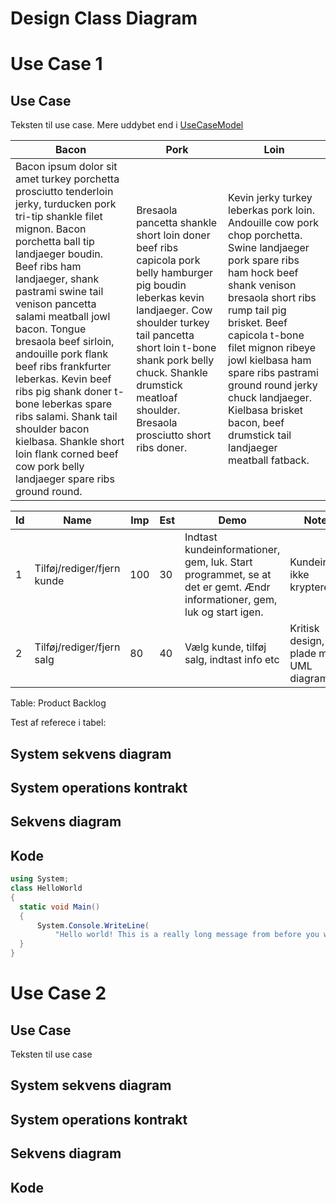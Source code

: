 <!---pdf \part{Detaljeret design}\label{detaljeret-design} -->

# Design Class Diagram

# Use Case 1

## Use Case

Teksten til use case. Mere uddybet end i [UseCaseModel](#use-case-model)

Bacon | Pork        | Loin
------|-------------|-----
Bacon ipsum dolor sit amet turkey porchetta prosciutto tenderloin jerky, turducken pork tri-tip shankle filet mignon. Bacon porchetta ball tip landjaeger boudin. Beef ribs ham landjaeger, shank pastrami swine tail venison pancetta salami meatball jowl bacon. Tongue bresaola beef sirloin, andouille pork flank beef ribs frankfurter leberkas. Kevin beef ribs pig shank doner t-bone leberkas spare ribs salami. Shank tail shoulder bacon kielbasa. Shankle short loin flank corned beef cow pork belly landjaeger spare ribs ground round. | Bresaola pancetta shankle short loin doner beef ribs capicola pork belly hamburger pig boudin leberkas kevin landjaeger. Cow shoulder turkey tail pancetta short loin t-bone shank pork belly chuck. Shankle drumstick meatloaf shoulder. Bresaola prosciutto short ribs doner.    | Kevin jerky turkey leberkas pork loin. Andouille cow pork chop porchetta. Swine landjaeger pork spare ribs ham hock beef shank venison bresaola short ribs rump tail pig brisket. Beef capicola t-bone filet mignon ribeye jowl kielbasa ham spare ribs pastrami ground round jerky chuck landjaeger. Kielbasa brisket bacon, beef drumstick tail landjaeger meatball fatback. 

Id | Name | Imp | Est | Demo | Notes
---|------|-----|-----|------|------
1  | Tilføj/rediger/fjern kunde | 100 | 30 | Indtast kundeinformationer, gem, luk. Start programmet, se at det er gemt. Ændr informationer, gem, luk og start igen. | Kundeinfo ikke krypteret
2 | Tilføj/rediger/fjern salg | 80 | 40 | Vælg kunde, tilføj salg, indtast info etc | Kritisk design, fuld plade med UML diagrammer

Table: Product Backlog <!---pdf \label{product-backlog} -->

Test af referece i tabel: <!---pdf \autoref{product-backlog} -->

## System sekvens diagram

## System operations kontrakt

## Sekvens diagram

## Kode

```csharp
using System;
class HelloWorld
{
  static void Main()
  {
      System.Console.WriteLine(
          "Hello world! This is a really long message from before you were born!");
  }
}
```

# Use Case 2

## Use Case

Teksten til use case

## System sekvens diagram

## System operations kontrakt

## Sekvens diagram

## Kode